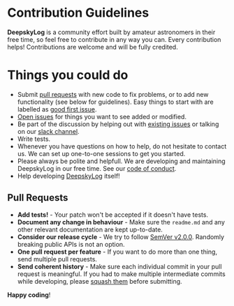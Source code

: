 # Contribution Guidelines

**DeepskyLog** is a community effort built by amateur astronomers in their free time, so feel free to contribute in any way you can. Every contribution helps!
Contributions are welcome and will be fully credited.

# Things you could do

+ Submit [pull requests](https://github.com/DeepskyLog/laravel-astronomy-library/pulls) with new code to fix problems, or to add new functionality (see below for guidelines). Easy things to start with are labelled as [good first issue](https://github.com/DeepskyLog/laravel-astronomy-library/labels/good%20first%20issue).
+ [Open issues](https://github.com/DeepskyLog/laravel-astronomy-library/issues/new/choose) for things you want to see added or modified.
+ Be part of the discussion by helping out with [existing issues](https://github.com/DeepskyLog/laravel-astronomy-library/issues) or talking on our [slack channel](https://DeepskyLog.slack.com/).
+ Write tests.
+ Whenever you have questions on how to help, do not hesitate to contact us. We can set up one-to-one sessions to get you started.
+ Please always be polite and helpfull. We are developing and maintaining DeepskyLog in our free time. See our [code of conduct](CODE_OF_CONDUCT.md).
+ Help developing [DeepskyLog](https://github.com/DeepskyLog/DeepskyLog) itself!

## Pull Requests

+ **Add tests!** - Your patch won't be accepted if it doesn't have tests.
+ **Document any change in behaviour** - Make sure the `readme.md` and any other relevant documentation are kept up-to-date.
+ **Consider our release cycle** - We try to follow [SemVer v2.0.0](http://semver.org/). Randomly breaking public APIs is not an option.
+ **One pull request per feature** - If you want to do more than one thing, send multiple pull requests.
+ **Send coherent history** - Make sure each individual commit in your pull request is meaningful. If you had to make multiple intermediate commits while developing, please [squash them](http://www.git-scm.com/book/en/v2/Git-Tools-Rewriting-History#Changing-Multiple-Commit-Messages) before submitting.

**Happy coding**!
